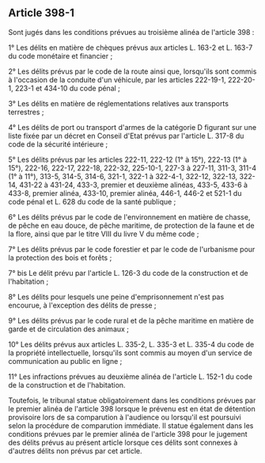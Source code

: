 Article 398-1
----
Sont jugés dans les conditions prévues au troisième alinéa de l'article 398 :

1° Les délits en matière de chèques prévus aux articles L. 163-2 et L. 163-7 du
code monétaire et financier ;

2° Les délits prévus par le code de la route ainsi que, lorsqu'ils sont commis à
l'occasion de la conduite d'un véhicule, par les articles 222-19-1, 222-20-1,
223-1 et 434-10 du code pénal ;

3° Les délits en matière de réglementations relatives aux transports terrestres
;

4° Les délits de port ou transport d'armes de la catégorie D figurant sur une
liste fixée par un décret en Conseil d'Etat prévus par l'article L. 317-8 du
code de la sécurité intérieure ;

5° Les délits prévus par les articles 222-11, 222-12 (1° à 15°), 222-13 (1° à
15°), 222-16, 222-17, 222-18, 222-32, 225-10-1, 227-3 à 227-11, 311-3, 311-4 (1°
à 11°), 313-5, 314-5, 314-6, 321-1, 322-1 à 322-4-1, 322-12, 322-13, 322-14,
431-22 à 431-24, 433-3, premier et deuxième alinéas, 433-5, 433-6 à 433-8,
premier alinéa, 433-10, premier alinéa, 446-1, 446-2 et 521-1 du code pénal et
L. 628 du code de la santé publique ;

6° Les délits prévus par le code de l'environnement en matière de chasse, de
pêche en eau douce, de pêche maritime, de protection de la faune et de la flore,
ainsi que par le titre VIII du livre V du même code ;

7° Les délits prévus par le code forestier et par le code de l'urbanisme pour la
protection des bois et forêts ;

7° bis Le délit prévu par l'article L. 126-3 du code de la construction et de
l'habitation ;

8° Les délits pour lesquels une peine d'emprisonnement n'est pas encourue, à
l'exception des délits de presse ;

9° Les délits prévus par le code rural et de la pêche maritime en matière de
garde et de circulation des animaux ;

10° Les délits prévus aux articles L. 335-2, L. 335-3 et L. 335-4 du code de la
propriété intellectuelle, lorsqu'ils sont commis au moyen d'un service de
communication au public en ligne ;

11° Les infractions prévues au deuxième alinéa de l'article L. 152-1 du code de
la construction et de l'habitation.

Toutefois, le tribunal statue obligatoirement dans les conditions prévues par le
premier alinéa de l'article 398 lorsque le prévenu est en état de détention
provisoire lors de sa comparution à l'audience ou lorsqu'il est poursuivi selon
la procédure de comparution immédiate. Il statue également dans les conditions
prévues par le premier alinéa de l'article 398 pour le jugement des délits
prévus au présent article lorsque ces délits sont connexes à d'autres délits non
prévus par cet article.
